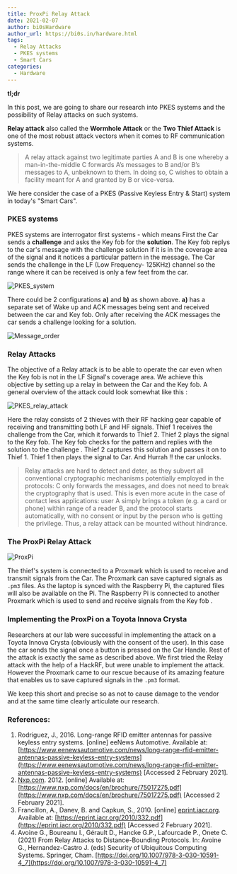 ```yaml
---
title: ProxPi Relay Attack 
date: 2021-02-07 
author: bi0sHardware
author_url: https://bi0s.in/hardware.html
tags:
  - Relay Attacks
  - PKES systems
  - Smart Cars 
categories:
  - Hardware
---
```


**tl;dr**

In this post, we are going to share our research into PKES systems and the possibility of Relay attacks on such systems. 

<!--more-->

**Relay attack** also called the **Wormhole Attack** or the **Two Thief Attack** is one of the most robust attack vectors when it comes to RF communication systems. 

> A relay attack against two legitimate parties A and B is one whereby a man-in-the-middle C forwards A’s messages to B and/or B’s messages to A, unbeknown to them. In doing so, C wishes to obtain a facility meant for A and granted by B or vice-versa. 

We here consider the case of a PKES (Passive Keyless Entry & Start) system in today's "Smart Cars". 

### PKES systems

PKES systems are interrogator first systems - which means First the Car sends a **challenge** and asks the Key fob for the **solution**. The Key fob replys to the car's message with the challenge solution if it is in the coverage area of the signal and it notices a particular pattern in the message. The Car sends the challenge in the LF (Low Frequency- 125KHz) channel so the range where it can be received is only a few feet from the car. 

![PKES_system](PKES_system.png) 

There could be 2 configurations **a)** and **b)** as shown above. **a)** has a separate set of Wake up and ACK messages being sent and received between the car and Key fob. Only after receiving the ACK messages the car sends a challenge looking for a solution. 

![Message_order](message_order.png)

### Relay Attacks

The objective of a Relay attack is to be able to operate the car even when the Key fob is not in the LF Signal's coverage area. We achieve this objective by setting up a relay in between the Car and the Key fob. A general overview of the attack could look somewhat like this :

![PKES_relay_attack](PKES_Relay_attack.png)

Here the relay consists of 2 thieves with their RF hacking gear capable of receiving and transmitting both LF and HF signals. Thief 1 receives the challenge from the Car, which it forwards to Thief 2. Thief 2 plays the signal to the Key fob. The Key fob checks for the pattern and replies with the solution to the challenge . Thief 2 captures this solution and passes it on to Thief 1. Thief 1 then plays the signal to Car.  And Hurrah !! the car unlocks. 

> Relay attacks are hard to detect and deter, as they subvert all conventional cryptographic mechanisms potentially employed in the protocols: C only forwards the messages, and does not need to break the cryptography that is used. This is even more acute in the case of contact less applications: user A simply brings a token (e.g. a card or phone) within range of a reader B, and the protocol starts automatically, with no consent or input by the person who is getting the privilege. Thus, a relay attack can be mounted without hindrance.

### The ProxPi Relay Attack

![ProxPi](ProxPi_relay_attack.png)

The thief's system is connected to a Proxmark which is used to receive and transmit signals from the Car. The Proxmark can save captured signals as `.pm3` files. As the laptop is synced with the Raspberry Pi, the captured files will also be available on the Pi. The Raspberry Pi is connected to another Proxmark which is used to send and receive signals from the Key fob .  

### Implementing the ProxPi on a Toyota Innova Crysta

Researchers at our lab were successful in implementing the attack on a Toyota Innova Crysta (obviously with the consent of the user). In this case the car sends the signal once a button is pressed on the Car Handle. Rest of the attack is exactly the same as described above. We first tried the Relay attack with the help of a HackRF, but were unable to implement the attack. However the Proxmark came to our rescue because of its amazing feature that enables us to save captured signals in the `.pm3` format. 

We keep this short and precise so as not to cause damage to the vendor and at the same time clearly articulate our research. 

### References:

1. Rodriguez, J., 2016. Long-range RFID emitter antennas for passive keyless entry systems. [online] eeNews Automotive. Available at: [https://www.eenewsautomotive.com/news/long-range-rfid-emitter-antennas-passive-keyless-entry-systems](https://www.eenewsautomotive.com/news/long-range-rfid-emitter-antennas-passive-keyless-entry-systems) [Accessed 2 February 2021].
2. [Nxp.com](http://nxp.com/). 2012. [online] Available at: [https://www.nxp.com/docs/en/brochure/75017275.pdf](https://www.nxp.com/docs/en/brochure/75017275.pdf) [Accessed 2 February 2021].
3. Francillon, A., Danev, B. and Capkun, S., 2010. [online] [eprint.iacr.org](http://eprint.iacr.org/). Available at: [https://eprint.iacr.org/2010/332.pdf](https://eprint.iacr.org/2010/332.pdf) [Accessed 2 February 2021]. 
4. Avoine G., Boureanu I., Gérault D., Hancke G.P., Lafourcade P., Onete C. (2021) From Relay Attacks to Distance-Bounding Protocols. In: Avoine G., Hernandez-Castro J. (eds) Security of Ubiquitous Computing Systems. Springer, Cham. [https://doi.org/10.1007/978-3-030-10591-4_7](https://doi.org/10.1007/978-3-030-10591-4_7)